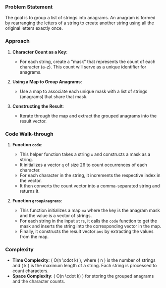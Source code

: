 ### Problem Statement
The goal is to group a list of strings into anagrams. An anagram is formed by rearranging the letters of a string to create another string using all the original letters exactly once.

### Approach
1. **Character Count as a Key**:
   - For each string, create a "mask" that represents the count of each character (a-z). This count will serve as a unique identifier for anagrams.

2. **Using a Map to Group Anagrams**:
   - Use a map to associate each unique mask with a list of strings (anagrams) that share that mask.

3. **Constructing the Result**:
   - Iterate through the map and extract the grouped anagrams into the result vector.

### Code Walk-through
1. **Function `code`**:
   - This helper function takes a string `x` and constructs a mask as a string.
   - It initializes a vector `q` of size 26 to count occurrences of each character.
   - For each character in the string, it increments the respective index in the vector.
   - It then converts the count vector into a comma-separated string and returns it.

2. **Function `groupAnagrams`**:
   - This function initializes a map `ma` where the key is the anagram mask and the value is a vector of strings.
   - For each string in the input `strs`, it calls the `code` function to get the mask and inserts the string into the corresponding vector in the map.
   - Finally, it constructs the result vector `ans` by extracting the values from the map.

### Complexity
- **Time Complexity**: \( O(n \cdot k) \), where \( n \) is the number of strings and \( k \) is the maximum length of a string. Each string is processed to count characters.
- **Space Complexity**: \( O(n \cdot k) \) for storing the grouped anagrams and the character counts.
